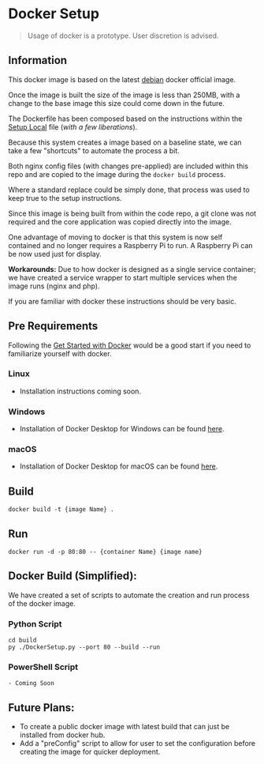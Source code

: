 # Docker Setup

<p>
<blockquote>
Usage of docker is a prototype.  User discretion is advised.
</blockquote>
<p>

## Information

This docker image is based on the latest [debian](https://hub.docker.com/_/debian) docker official image.

Once the image is built the size of the image is less than 250MB,  with a change to the base image this size could come down in the future.

The Dockerfile has been composed based on the instructions within the [Setup Local](Setup_local.md) file (_with a few liberations_).

Because this system creates a image based on a baseline state, we can take a few "shortcuts" to automate the process a bit.

Both nginx config files (with changes pre-applied) are included within this repo and are copied to the image during the `docker build` process.

Where a standard replace could be simply done, that process was used to keep true to the setup instructions.

Since this image is being built from within the code repo, a git clone was not required and the core application was copied directly into the image.

One advantage of moving to docker is that this system is now self contained and no longer requires a Raspberry Pi to run.  A Raspberry Pi can be now used just for display.

**Workarounds:**
Due to how docker is designed as a single service container; we have created a service wrapper to start multiple services when the image runs (nginx and php).

If you are familiar with docker these instructions should be very basic.

## Pre Requirements
Following the [Get Started with Docker](https://www.docker.com/get-started) would be a good start if you need to familiarize yourself with docker.
### Linux
- Installation instructions coming soon.
### Windows
- Installation of Docker Desktop for Windows can be found [here](https://download.docker.com/win/stable/Docker%20Desktop%20Installer.exe).
### macOS
- Installation of Docker Desktop for macOS can be found [here](https://download.docker.com/mac/stable/Docker.dmg).

## Build
    docker build -t {image Name} .

## Run
    docker run -d -p 80:80 -- {container Name} {image name}

## Docker Build (Simplified):
We have created a set of scripts to automate the creation and run process of the docker image.

### Python Script
    cd build
    py ./DockerSetup.py --port 80 --build --run
### PowerShell Script
    - Coming Soon

## Future Plans:
- To create a public docker image with latest build that can just be installed from docker hub.
- Add a "preConfig" script to allow for user to set the configuration before creating the image for quicker deployment.
